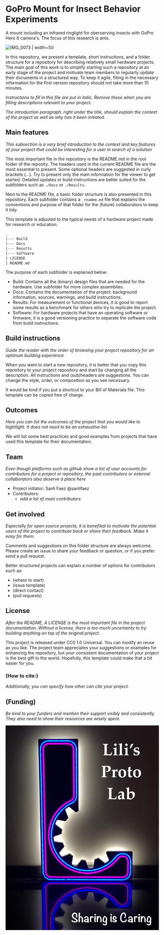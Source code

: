 # GoPro Mount for Insect Behavior Experiments
A mount including an infrared ringlight for oberserving insects with GoPro Hero 6 camera's. The focus of this research is ants. 

![IMG_0073 | width=50](https://github.com/user-attachments/assets/915e4ef3-4d58-4626-8bd0-8e82dc2dd7d4)



In this repository, we present a template, short instructions, and a folder structure for a repository for describing relatively small hardware projects.  
The main goal of this work is to simplify starting such a repository at an early stage of the project and motivate team members to regularly update their documents in a structured way. 
To keep it agile, filling in the necessary information for the first version repository should not take more than 10 minutes. 

_Instructions to fill in this file are put in italic. Remove these when you are filling descriptions relevant to your project._

_The introduction paragraph, right under the title, should explain the context of the project as well as why has it been initiated._

## Main features
_This subsection is a very brief introduction to the context and key features of your project that could be interesting for a user in search of a solution_

The most important file in the repository is the README.md in the root folder of the reposity.
The headers used in the current README file are the most essential to present. 
Some optional headers are suggested in curly brackets (...). 
Try to present only the main information for the viewer to get started. 
Detailed updates or build instructions are better suited for the subfolders such as `./Docs` or `./Results`.

Next to the README file, a basic folder structure is also presented in this repository. 
Each subfolder contains a `_readme.md` file that explains the conventions and purpose of that folder for the (future) collaborators to keep it tidy.

This template is adjusted to the typical needs of a hardware project made for research or education. 

```
.
|--- Build 
|--- Docs
|--- Results
|--- Software
| LICENSE
| README.md

```

The purpose of each subfolder is explained below:
+ Build: Contains all the (binary) design files that are needed for the hardware. Use subfolder for more complex assemblies.
+ Docs: Contains the documentation of the project: background information, sources, warnings, and build instructions. 
+ Results: For measurement or functional devices, it is good to report some results as a benchmark for others who try to replicate the project.
+ Software: For hardware projects that have an operating software or firmware, it is a good versioning practice to separate the software code from build instructions.

## Build instructions
_Guide the reader with the order of browsing your project repository for an optimum building experience_
 
When you want to start a new repository, it is better that you copy this repository to your project repository and start by changing all the description.
All instructions and (sub)headers are suggestions. You can change the style, order, or composition as you see necessary. 

It would be kind if you put a shortcut to your Bill of Materials file.
This template can be copied free of charge. 

## Outcomes
_Here you can list the outcomes of the project that you would like to hightlight. It does not need to be an exhaustive list_

We will list some best practices and good examples from projects that have used this template for their documentation.

## Team
_Even though platforms such as github show a list of user accounts for contributors for a project or repository, the past contributors or external collaborators also deserve a place here_

+ Project initiator: Sanli Faez @sanlifaez
+ Contributors:
	+ _add a list of main contributors_


## Get involved
_Especially for open source projects, it is benefitial to motivate the potential users of the project to contribute back or share their feedback. Make it easy for them._

Comments and suggestions on this folder structure are always welcome. Please create an issue to share your feedback or question, or if you prefer send a pull request. 

Better structured projects can explain a number of options for contributors such as: 
+ (where to start)
+ (issue template)
+ (direct contact)
+ (pull requests)

## License
_After the README, A LICENSE is the most important file in the project documentation. Without a license, there is too much uncertainty to try building anything on top of the original project._

This project is released under CC0 1.0 Universal. 
You can modify an reuse as you like.
The project team appreciates your suggestions or examples for enhancing the repository, but your consistent documentation of your project is the best gift to the world. Hopefully, this template could make that a bit easier for you. 

### (How to cite:)
_Additionally, you can specify how other can cite your project._

## (Funding)
_Be kind to your funders and mention their support visibly and consistently. They also need to show their resources are wisely spent._

![LPL sharing image](./Docs/Images/lpl_sharing.jpg)
